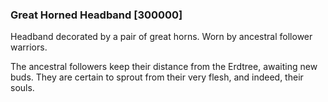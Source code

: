### Great Horned Headband [300000]

Headband decorated by a pair of great horns. Worn by ancestral follower warriors.

The ancestral followers keep their distance from the Erdtree, awaiting new buds. They are certain to sprout from their very flesh, and indeed, their souls.